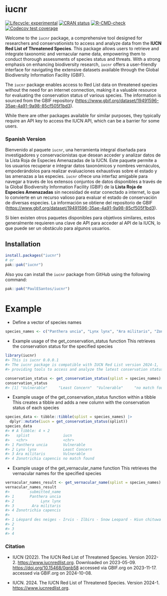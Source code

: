 
<!-- README.md is generated from README.Rmd. Please edit that file -->

# iucnr

<!-- badges: start -->

[![Lifecycle:
experimental](https://img.shields.io/badge/lifecycle-experimental-orange.svg)](https://lifecycle.r-lib.org/articles/stages.html#experimental)
[![CRAN
status](https://www.r-pkg.org/badges/version/iucnr)](https://CRAN.R-project.org/package=iucnr)
[![R-CMD-check](https://github.com/PaulESantos/iucnr/actions/workflows/R-CMD-check.yaml/badge.svg)](https://github.com/PaulESantos/iucnr/actions/workflows/R-CMD-check.yaml)
[![Codecov test
coverage](https://codecov.io/gh/PaulESantos/iucnr/graph/badge.svg)](https://app.codecov.io/gh/PaulESantos/iucnr)
<!-- badges: end -->

Welcome to the `iucnr` package, a comprehensive tool designed for
researchers and conservationists to access and analyze data from the
**IUCN Red List of Threatened Species**. This package allows users to
retrieve and integrate taxonomic and vernacular name data, empowering
them to conduct thorough assessments of species status and threats. With
a strong emphasis on enhancing biodiversity research, `iucnr` offers a
user-friendly interface for navigating the extensive datasets available
through the Global Biodiversity Information Facility (GBIF).

The `iucnr` package enables access to Red List data on threatened
species without the need for an internet connection, making it a
valuable resource for evaluating the conservation status of various
species. The information is sourced from the GBIF repository
(<https://www.gbif.org/dataset/19491596-35ae-4a91-9a98-85cf505f1bd3>).

While there are other packages available for similar purposes, they
typically require an API key to access the IUCN API, which can be a
barrier for some users.

### Spanish Version

Bienvenido al paquete `iucnr`, una herramienta integral diseñada para
investigadores y conservacionistas que desean acceder y analizar datos
de la Lista Roja de Especies Amenazadas de la IUCN. Este paquete permite
a los usuarios recuperar e integrar datos taxonómicos y nombres
vernáculos, empoderándolos para realizar evaluaciones exhaustivas sobre
el estado y las amenazas a las especies. `iucnr` ofrece una interfaz
amigable para navegar a través de los extensos conjuntos de datos
disponibles a través de la Global Biodiversity Information Facility
(GBIF) de la **Lista Roja de Especies Amenazadas** sin necesidad de
estar conectado a internet, lo que lo convierte en un recurso valioso
para evaluar el estado de conservación de diversas especies. La
información se obtiene del repositorio de GBIF
(<https://www.gbif.org/dataset/19491596-35ae-4a91-9a98-85cf505f1bd3>).

Si bien existen otros paquetes disponibles para objetivos similares,
estos generalmente requieren una clave de API para acceder al API de la
IUCN, lo que puede ser un obstáculo para algunos usuarios.

## Installation

``` r
install.packages("iucnr")
# or
pak::pak("iucnr")
```

Also you can install the `iucnr` package from GitHub using the following
command:

``` r
pak::pak("PaulESantos/iucnr")
```

# Example

- Define a vector of species names

``` r
species_names <- c("Panthera uncia", "Lynx lynx", "Ara militaris", "Zonotrichia capencis")
```

- Example usage of the get_conservation_status function This retrieves
  the conservation status for the specified species

``` r
library(iucnr)
#> This is iucnr 0.0.0.1
#> The iucnr package is compatible with IUCN Red List version 2024-1,
#> providing tools to access and analyze the latest conservation status data.

conservation_status <- get_conservation_status(splist = species_names)
conservation_status
#> [1] "Vulnerable"     "Least Concern"  "Vulnerable"     "no match found"
```

- Example usage of the get_conservation_status function within a tibble
  This creates a tibble and adds a new column with the conservation
  status of each species

``` r
species_data <- tibble::tibble(splist = species_names) |> 
  dplyr::mutate(iucn = get_conservation_status(splist))
species_data
#> # A tibble: 4 × 2
#>   splist               iucn          
#>   <chr>                <chr>         
#> 1 Panthera uncia       Vulnerable    
#> 2 Lynx lynx            Least Concern 
#> 3 Ara militaris        Vulnerable    
#> 4 Zonotrichia capencis no match found
```

- Example usage of the get_vernacular_name function This retrieves the
  vernacular names for the specified species

``` r
vernacular_names_result <- get_vernacular_name(splist = species_names)
vernacular_names_result
#>         submitted_name
#> 1       Panthera uncia
#> 2            Lynx lynx
#> 3        Ara militaris
#> 4 Zonotrichia capencis
#>                                                                                                                                                                                                                            vernacular_names
#> 1 Léopard des neiges - Irvis - Ilbirs - Snow Leopard - Hiun chituwa - Pantera de la Nieves - Akilbirs - Sah - Babri barfi - Baral he - Snezhniy bars - Xue bào - Barfani chita - Schneeleopard - Ounce - Irbis - Once - Panthère des neiges
#> 2                                                                                                                                               Lynx - Evroasiin Shiluus - Eurasian Lynx - Lince - Shiluus Mii - Lince Boreal - Lynx Boréal
#> 3                                                                                                                                                                    Guacamaya Verde - Guacamayo Militar - Military Macaw - Guacamayo Verde
#> 4                                                                                                                                                                                                                            no match found
```

### Citation

- IUCN (2022). The IUCN Red List of Threatened Species. Version 2022-2.
  <https://www.iucnredlist.org>. Downloaded on 2023-05-09.
  <https://doi.org/10.15468/0qnb58> accessed via GBIF.org on 2023-11-17.
  accessed via GBIF.org on 2024-10-08.

- IUCN. 2024. The IUCN Red List of Threatened Species. Version 2024-1.
  <https://www.iucnredlist.org>.
